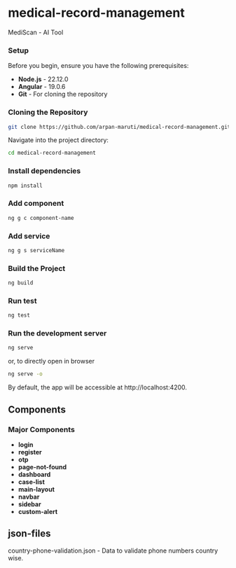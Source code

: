 # medical-record-management

MediScan - AI Tool
### Setup
Before you begin, ensure you have the following prerequisites:
- **Node.js** - 22.12.0
- **Angular** - 19.0.6
- **Git** - For cloning the repository
  
### Cloning the Repository
```bash
git clone https://github.com/arpan-maruti/medical-record-management.git
```
Navigate into the project directory:
```bash
cd medical-record-management
```

### Install dependencies

```bash
npm install
```

### Add component

```bash
ng g c component-name
```

### Add service

```bash
ng g s serviceName
```

### Build the Project
```bash
ng build
```

### Run test

```bash
ng test
```
### Run the development server

```bash
ng serve
```

or, to directly open in browser

```bash
ng serve -o
```
By default, the app will be accessible at http://localhost:4200.

## Components

### Major Components
- **login**
- **register**
- **otp**
- **page-not-found**
- **dashboard**
- **case-list**
- **main-layout**
- **navbar**
- **sidebar**
- **custom-alert**

## json-files
country-phone-validation.json - Data to validate phone numbers country wise.

